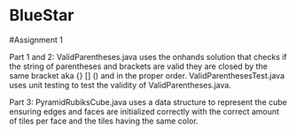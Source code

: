 # BlueStar

#Assignment 1

Part 1 and 2: ValidParentheses.java uses the onhands solution that checks if the string of parentheses and brackets are valid
they are closed by the same bracket aka {} [] ()  and in the proper order. ValidParenthesesTest.java uses unit testing to test the validity of ValidParentheses.java.

Part 3: PyramidRubiksCube.java uses a data structure to represent the cube ensuring edges and faces are initialized correctly with the correct amount of tiles per face and the tiles having the same color.
